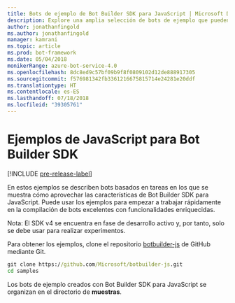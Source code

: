 ```yaml
---
title: Bots de ejemplo de Bot Builder SDK para JavaScript | Microsoft Docs
description: Explore una amplia selección de bots de ejemplo que pueden ayudarle a comenzar a desarrollar bots con Bot Builder SDK para JavaScript.
author: jonathanfingold
ms.author: jonathanfingold
manager: kamrani
ms.topic: article
ms.prod: bot-framework
ms.date: 05/04/2018
monikerRange: azure-bot-service-4.0
ms.openlocfilehash: 8dc8ed9c57bf09b9f8f0809102d12de888917305
ms.sourcegitcommit: f576981342fb3361216675815714e24281e20ddf
ms.translationtype: HT
ms.contentlocale: es-ES
ms.lasthandoff: 07/18/2018
ms.locfileid: "39305761"
---
```

# <a name="javascript-samples-for-bot-builder-sdk"></a>Ejemplos de JavaScript para Bot Builder SDK
[!INCLUDE [pre-release-label](../includes/pre-release-label.md)]

En estos ejemplos se describen bots basados en tareas en los que se muestra cómo aprovechar las características de Bot Builder SDK para JavaScript. Puede usar los ejemplos para empezar a trabajar rápidamente en la compilación de bots excelentes con funcionalidades enriquecidas. 

Nota: El SDK v4 se encuentra en fase de desarrollo activo y, por tanto, solo se debe usar para realizar experimentos.

Para obtener los ejemplos, clone el repositorio [botbuilder-js](https://github.com/Microsoft/botbuilder-js) de GitHub mediante Git.

```cmd
git clone https://github.com/Microsoft/botbuilder-js.git
cd samples
```
Los bots de ejemplo creados con Bot Builder SDK para JavaScript se organizan en el directorio de **muestras**.
